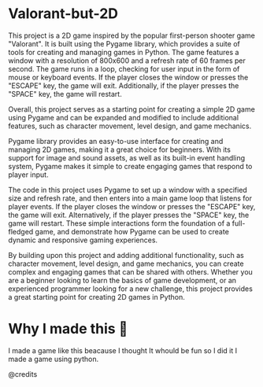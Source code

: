 # Valorant-but-2D

This project is a 2D game inspired by the popular first-person shooter game "Valorant". It is built using the Pygame library, which provides a suite of tools for creating and managing games in Python. The game features a window with a resolution of 800x600 and a refresh rate of 60 frames per second. The game runs in a loop, checking for user input in the form of mouse or keyboard events. If the player closes the window or presses the "ESCAPE" key, the game will exit. Additionally, if the player presses the "SPACE" key, the game will restart.

Overall, this project serves as a starting point for creating a simple 2D game using Pygame and can be expanded and modified to include additional features, such as character movement, level design, and game mechanics.

Pygame library provides an easy-to-use interface for creating and managing 2D games, making it a great choice for beginners. With its support for image and sound assets, as well as its built-in event handling system, Pygame makes it simple to create engaging games that respond to player input.

The code in this project uses Pygame to set up a window with a specified size and refresh rate, and then enters into a main game loop that listens for player events. If the player closes the window or presses the "ESCAPE" key, the game will exit. Alternatively, if the player presses the "SPACE" key, the game will restart. These simple interactions form the foundation of a full-fledged game, and demonstrate how Pygame can be used to create dynamic and responsive gaming experiences.

By building upon this project and adding additional functionality, such as character movement, level design, and game mechanics, you can create complex and engaging games that can be shared with others. Whether you are a beginner looking to learn the basics of game development, or an experienced programmer looking for a new challenge, this project provides a great starting point for creating 2D games in Python.

# Why I made this 🤔 

I made a game like this beacause I thought It whould be fun so I did it I made a game using python.

@credits 
